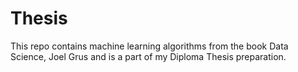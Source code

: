 # Thesis

This repo contains machine learning algorithms from the book Data Science, Joel Grus and is a part of my Diploma Thesis preparation.